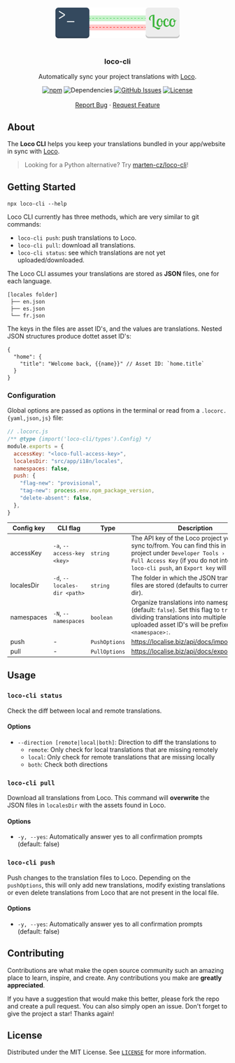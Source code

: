 <div align="center">
  <br />
  <img src="logo.svg" height="70">
  <br />
  <br />
  <h3 align="center">loco-cli</h3>
  <p align="center">

Automatically sync your project translations with [Loco](https://localise.biz).

[![npm](https://img.shields.io/npm/v/loco-cli)](https://www.npmjs.com/package/loco-cli)
![Dependencies](https://img.shields.io/librariesio/release/npm/loco-cli)
[![GitHub Issues](https://img.shields.io/github/issues/robrechtme/loco-cli.svg)](https://github.com/robrechtme/loco-cli/issues)
[![License](https://img.shields.io/badge/license-MIT-blue.svg)](https://opensource.org/licenses/MIT)
<br />
<br />
<a href="https://github.com/robrechtme/loco-cli/issues">Report Bug</a>
·
<a href="https://github.com/robrechtme/loco-cli/issues">Request Feature</a>

  </p>
</div>

## About

The **Loco CLI** helps you keep your translations bundled in your app/website in sync with [Loco](https://localise.biz).

> Looking for a Python alternative? Try [marten-cz/loco-cli](https://github.com/marten-cz/loco-cli)!

## Getting Started

```
npx loco-cli --help
```

Loco CLI currently has three methods, which are very similar to git commands:

- `loco-cli push`: push translations to Loco.
- `loco-cli pull`: download all translations.
- `loco-cli status`: see which translations are not yet uploaded/downloaded.

The Loco CLI assumes your translations are stored as **JSON** files, one for each language.

```
[locales folder]
 ├── en.json
 ├── es.json
 └── fr.json
```

The keys in the files are asset ID's, and the values are translations. Nested JSON structures produce dottet asset ID's:

```jsonc
{
  "home": {
    "title": "Welcome back, {{name}}" // Asset ID: `home.title`
  }
}
```

### Configuration

Global options are passed as options in the terminal or read from a `.locorc.{yaml,json,js}` file:

```js
// .locorc.js
/** @type {import('loco-cli/types').Config} */
module.exports = {
  accessKey: "<loco-full-access-key>",
  localesDir: "src/app/i18n/locales",
  namespaces: false,
  push: {
    "flag-new": "provisional",
    "tag-new": process.env.npm_package_version,
    "delete-absent": false,
  },
}
```

| Config key | CLI flag | Type | Description |
| ------ | ---- | ---- | ----------- |
| accessKey | `-a`, `--access-key <key>` | `string` | The API key of the Loco project you wish to sync to/from. You can find this in the Loco project under `Developer Tools › API Keys › Full Access Key` (if you do not intend to use `loco-cli push`, an `Export key` will work too). | 
| localesDir | `-d`, `--locales-dir <path>` | `string` | The folder in which the JSON translation files are stored (defaults to current working dir). | 
| namespaces | `-N`, `--namespaces` | `boolean` | Organize translations into namespaces (default: `false`). Set this flag to `true` when dividing translations into multiple files. The uploaded asset ID's will be prefixed with `<namespace>:`. | 
| push | - | `PushOptions` | https://localise.biz/api/docs/import/import | 
| pull | - | `PullOptions` | https://localise.biz/api/docs/export/exportall | 


## Usage

### `loco-cli status`

Check the diff between local and remote translations.

#### Options

- `--direction [remote|local|both]`: Direction to diff the translations to
  - `remote`: Only check for local translations that are missing remotely
  - `local`: Only check for remote translations that are missing locally
  - `both`: Check both directions

### `loco-cli pull`

Download all translations from Loco. This command will **overwrite** the JSON files in `localesDir` with the assets found in Loco.

#### Options

- `-y, --yes`: Automatically answer yes to all confirmation prompts (default: false)

### `loco-cli push`

Push changes to the translation files to Loco. Depending on the `pushOptions`, this will only add new translations, modify existing translations or even delete translations from Loco that are not present in the local file.

#### Options

- `-y, --yes`: Automatically answer yes to all confirmation prompts (default: false)

## Contributing

Contributions are what make the open source community such an amazing place to learn, inspire, and create. Any contributions you make are **greatly appreciated**.

If you have a suggestion that would make this better, please fork the repo and create a pull request. You can also simply open an issue.
Don't forget to give the project a star! Thanks again!

## License

Distributed under the MIT License. See [`LICENSE`](./LICENSE) for more information.
